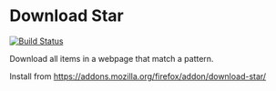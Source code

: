 # Download Star

[![Build Status](https://travis-ci.org/marklieberman/downloadstar.svg?branch=master)](https://travis-ci.org/marklieberman/downloadstar)

Download all items in a webpage that match a pattern.

Install from https://addons.mozilla.org/firefox/addon/download-star/
